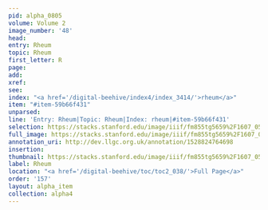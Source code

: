 ```yaml
---
pid: alpha_0805
volume: Volume 2
image_number: '48'
head: 
entry: Rheum
topic: Rheum
first_letter: R
page: 
add: 
xref: 
see: 
index: "<a href='/digital-beehive/index4/index_3414/'>rheum</a>"
item: "#item-59b66f431"
unparsed: 
line: 'Entry: Rheum|Topic: Rheum|Index: rheum|#item-59b66f431'
selection: https://stacks.stanford.edu/image/iiif/fm855tg5659%2F1607_0515/804,2759,2980,330/full/0/default.jpg
full_image: https://stacks.stanford.edu/image/iiif/fm855tg5659%2F1607_0515/full/full/0/default.jpg
annotation_uri: http://dev.llgc.org.uk/annotation/1528824764698
insertion: 
thumbnail: https://stacks.stanford.edu/image/iiif/fm855tg5659%2F1607_0515/804,2759,600,180/250,/0/default.jpg
label: Rheum
location: "<a href='/digital-beehive/toc/toc2_038/'>Full Page</a>"
order: '157'
layout: alpha_item
collection: alpha4
---
```

